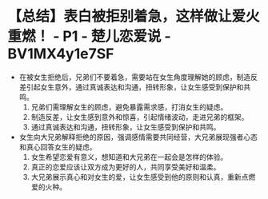 # 【总结】表白被拒别着急，这样做让爱火重燃！ - P1 - 楚儿恋爱说 - BV1MX4y1e7SF

-   在被女生拒绝后，兄弟们不要着急，需要站在女生角度理解她的顾虑，制造反差引起女生意外，通过真诚表达和沟通，扭转形象，让女生感受到保护和共鸣。
    1.  兄弟们需理解女生的顾虑，避免暴露需求感，打消女生的疑虑。
    2.  制造反差，让女生感到意外和惊喜，引起情绪波动，走进兄弟的框架。
    3.  通过真诚表达和沟通，扭转形象，让女生感受到保护和共鸣。
-   女生向大兄弟解释拒绝的原因，强调感情需要共同经营，大兄弟展现强者心态和真心回答女生的疑虑。
    1.  女生希望恋爱有意义，想知道和大兄弟在一起会是怎样的体验。
    2.  真正的恋爱应该让双方成为更好的人，共同享受美好和温柔。
    3.  大兄弟展示真心和对女生的爱，让女生感受到他的原则和认真，重新点燃爱的火种。